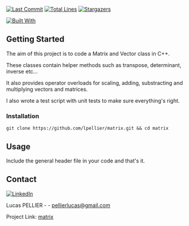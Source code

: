 [![Last Commit][last-commit]][project-url]
[![Total Lines][total-lines]][project-url]
[![Stargazers][stars-shield]][stars-url]

[![Built With][built-with-docker]][project-url]

## Getting Started
The aim of this project is to code a Matrix and Vector class in C++. 

These classes contain helper methods such as transpose, determinant, inverse etc... 

It also provides operator overloads for scaling, adding, substracting and multiplying vectors and matrices.

I also wrote a test script with unit tests to make sure everything's right.

### Installation
`git clone https://github.com/lpellier/matrix.git && cd matrix`

## Usage

Include the general header file in your code and that's it.

## Contact

[![LinkedIn][linkedin-shield]][linkedin-url]

Lucas PELLIER - - pellierlucas@gmail.com

Project Link: [matrix](https://github.com/lpellier/matrix)

[built-with-docker]: https://img.shields.io/badge/built%20with-C-blueviolet

[project-url]: https://github.com/lpellier/matrix

[total-lines]: https://img.shields.io/tokei/lines/github/lpellier/matrix
[last-commit]: https://img.shields.io/github/last-commit/lpellier/matrix?style=flat

[stars-shield]: https://img.shields.io/github/stars/lpellier/matrix.svg?style=flat
[stars-url]: https://github.com/lpellier/matrix/stargazers
[linkedin-shield]: https://img.shields.io/badge/-LinkedIn-black.svg?flat&logo=linkedin&colorB=555
[linkedin-url]: https://linkedin.com/in/linkedin_username
[product-screenshot]: images/screenshot.png
[React.js]: https://img.shields.io/badge/React-20232A?style=for-the-badge&logo=react&logoColor=61DAFB
[React-url]: https://reactjs.org/ 
